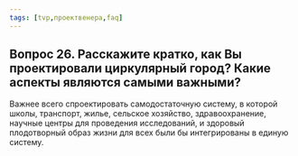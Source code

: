 ```yaml
---
tags: [tvp,проектвенера,faq]
---
```

## Вопрос 26. Расскажите кратко, как Вы проектировали циркулярный город? Какие аспекты являются самыми важными?

Важнее всего спроектировать самодостаточную систему, в которой школы, транспорт, жилье, сельское хозяйство, здравоохранение, научные центры для проведения исследований, и здоровый плодотворный образ жизни для всех были бы интегрированы в единую систему.